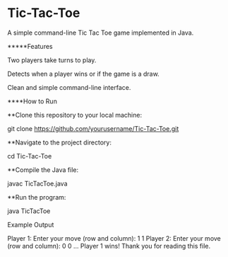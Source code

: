 # Tic-Tac-Toe

A simple command-line Tic Tac Toe game implemented in Java.

*****Features

Two players take turns to play.

Detects when a player wins or if the game is a draw.

Clean and simple command-line interface.

****How to Run

**Clone this repository to your local machine:

git clone https://github.com/yourusername/Tic-Tac-Toe.git

**Navigate to the project directory:

cd Tic-Tac-Toe

**Compile the Java file:

javac TicTacToe.java

**Run the program:

java TicTacToe

Example Output

Player 1: Enter your move (row and column): 1 1
Player 2: Enter your move (row and column): 0 0
...
Player 1 wins!
Thank you for reading this file.
